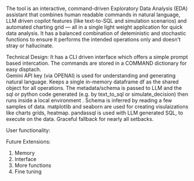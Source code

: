 The tool is an interactive, command-driven Exploratory Data Analysis (EDA) assistant that combines human readable commands in natural language, LLM driven copilot features (like text-to-SQL and simulation scenarios) 
and automated charting grid — all in a single light weight application for quick data analysis. It has a balanced combination of deteministic and stochastic functions to ensure it performs the intended operations
only and doesn't stray or hallucinate.

Technical Design:
  It has a CLI driven interface which offers a simple prompt based intercation. 
  The commands are stored in a COMMAND dictionary for easy disptach.  
  Gemini API key (via OPENAI) is used for understanding and generating natural language.
  Keeps a single in-memory dataframe df as the shared object for all operations.
  The metadata/schema is passed to LLM and the sql or python code generated (e.g. by text_to_sql or simulate_decision) then runs inside a local environment .
  Schema is inferred by reading a few samples of data.
  matplotlib and seaborn are used for creating visulaizations like charts grids, heatmap.
  pandassql is used with LLM generated SQL, to execute on the data.
  Graceful fallback for nearly all setbacks.

User functionality:


Future Extensions:
1) Memory
2) Interface
3) More functions
4) Fine tuning
